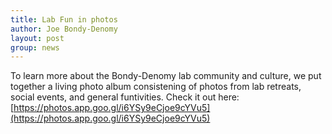 ```yaml
---
title: Lab Fun in photos
author: Joe Bondy-Denomy
layout: post
group: news
---
```

To learn more about the Bondy-Denomy lab community and culture, we put together a living photo album consistening of photos from lab retreats, social events, and general funtivities. Check it out here: [https://photos.app.goo.gl/i6YSy9eCjoe9cYVu5](https://photos.app.goo.gl/i6YSy9eCjoe9cYVu5)
